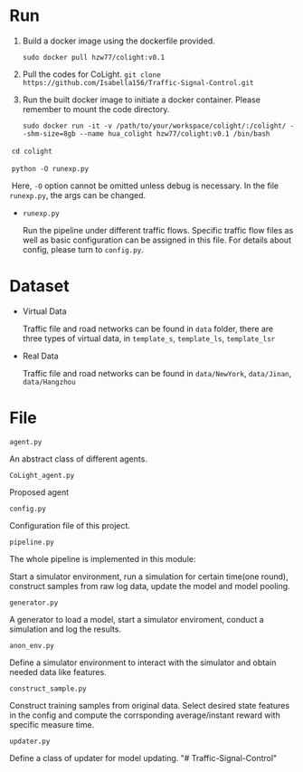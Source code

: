 

# Run

1. Build a docker image using the dockerfile provided.

   ``sudo docker pull hzw77/colight:v0.1``

2. Pull the codes for CoLight.
``git clone https://github.com/Isabella156/Traffic-Signal-Control.git``


3. Run the built docker image to initiate a docker container. Please remember to mount the code directory.

   ``sudo docker run -it -v /path/to/your/workspace/colight/:/colight/ --shm-size=8gb --name hua_colight hzw77/colight:v0.1 /bin/bash``

​				``cd colight``

​				``python -O runexp.py``

​				Here, ``-O`` option cannot be omitted unless debug is necessary. In the file ``runexp.py``, the args can be changed.

* ``runexp.py``

  Run the pipeline under different traffic flows. Specific traffic flow files as well as basic configuration can be assigned in this file. For details about config, please turn to ``config.py``.

# Dataset

* Virtual Data

  Traffic file and road networks can be found in `data` folder, there are three types of virtual data, in `template_s`, `template_ls`, `template_lsr`

* Real Data

  Traffic file and road networks can be found in `data/NewYork`, `data/Jinan`, `data/Hangzhou`

# File

``agent.py``

An abstract class of different agents.

``CoLight_agent.py``

Proposed agent

``config.py``

 Configuration file of this project. 

``pipeline.py``

The whole pipeline is implemented in this module:

Start a simulator environment, run a simulation for certain time(one round), construct samples from raw log data, update the model and model pooling.

``generator.py``

A generator to load a model, start a simulator enviroment, conduct a simulation and log the results.

``anon_env.py``

Define a simulator environment to interact with the simulator and obtain needed data like features.

``construct_sample.py``

Construct training samples from original data. Select desired state features in the config and compute the corrsponding average/instant reward with specific measure time.

``updater.py``

Define a class of updater for model updating.
"# Traffic-Signal-Control" 
